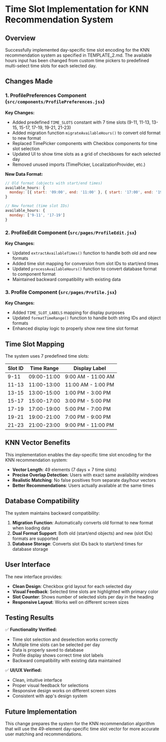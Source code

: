 # Time Slot Implementation for KNN Recommendation System

## Overview

Successfully implemented day-specific time slot encoding for the KNN recommendation system as specified in TEMPLATE_2.md. The available hours input has been changed from custom time pickers to predefined multi-select time slots for each selected day.

## Changes Made

### 1. ProfilePreferences Component (`src/components/ProfilePreferences.jsx`)

**Key Changes:**
- Added predefined `TIME_SLOTS` constant with 7 time slots (9-11, 11-13, 13-15, 15-17, 17-19, 19-21, 21-23)
- Added migration function `migrateAvailableHours()` to convert old format to new format
- Replaced TimePicker components with Checkbox components for time slot selection
- Updated UI to show time slots as a grid of checkboxes for each selected day
- Removed unused imports (TimePicker, LocalizationProvider, etc.)

**New Data Format:**
```javascript
// Old format (objects with start/end times)
available_hours: {
  monday: [{ start: '09:00', end: '11:00' }, { start: '17:00', end: '19:00' }]
}

// New format (time slot IDs)
available_hours: {
  monday: ['9-11', '17-19']
}
```

### 2. ProfileEdit Component (`src/pages/ProfileEdit.jsx`)

**Key Changes:**
- Updated `extractAvailableTimes()` function to handle both old and new formats
- Added time slot mapping for conversion from slot IDs to start/end times
- Updated `processAvailableHours()` function to convert database format to component format
- Maintained backward compatibility with existing data

### 3. Profile Component (`src/pages/Profile.jsx`)

**Key Changes:**
- Added `TIME_SLOT_LABELS` mapping for display purposes
- Updated `formatTimeRange()` function to handle both string IDs and object formats
- Enhanced display logic to properly show new time slot format

## Time Slot Mapping

The system uses 7 predefined time slots:

| Slot ID | Time Range | Display Label |
|---------|------------|---------------|
| 9-11    | 09:00-11:00 | 9:00 AM - 11:00 AM |
| 11-13   | 11:00-13:00 | 11:00 AM - 1:00 PM |
| 13-15   | 13:00-15:00 | 1:00 PM - 3:00 PM |
| 15-17   | 15:00-17:00 | 3:00 PM - 5:00 PM |
| 17-19   | 17:00-19:00 | 5:00 PM - 7:00 PM |
| 19-21   | 19:00-21:00 | 7:00 PM - 9:00 PM |
| 21-23   | 21:00-23:00 | 9:00 PM - 11:00 PM |

## KNN Vector Benefits

This implementation enables the day-specific time slot encoding for the KNN recommendation system:

- **Vector Length**: 49 elements (7 days × 7 time slots)
- **Precise Overlap Detection**: Users with exact same availability windows
- **Realistic Matching**: No false positives from separate day/hour vectors
- **Better Recommendations**: Users actually available at the same times

## Database Compatibility

The system maintains backward compatibility:

1. **Migration Function**: Automatically converts old format to new format when loading data
2. **Dual Format Support**: Both old (start/end objects) and new (slot IDs) formats are supported
3. **Database Storage**: Converts slot IDs back to start/end times for database storage

## User Interface

The new interface provides:

- **Clean Design**: Checkbox grid layout for each selected day
- **Visual Feedback**: Selected time slots are highlighted with primary color
- **Slot Counter**: Shows number of selected slots per day in the heading
- **Responsive Layout**: Works well on different screen sizes

## Testing Results

✅ **Functionality Verified:**
- Time slot selection and deselection works correctly
- Multiple time slots can be selected per day
- Data is properly saved to database
- Profile display shows correct time slot labels
- Backward compatibility with existing data maintained

✅ **UI/UX Verified:**
- Clean, intuitive interface
- Proper visual feedback for selections
- Responsive design works on different screen sizes
- Consistent with app's design system

## Future Implementation

This change prepares the system for the KNN recommendation algorithm that will use the 49-element day-specific time slot vector for more accurate user matching and recommendations.
